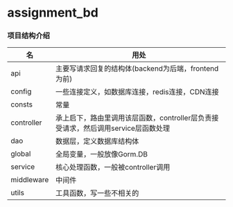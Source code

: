 # assignment_bd

### 项目结构介绍

| 名          | 用处                                                |
|------------|---------------------------------------------------|
| api        | 主要写请求回复的结构体(backend为后端，frontend为前)                |
| config     | 一些连接定义，如数据库连接，redis连接，CDN连接                       |
| consts     | 常量                                                |
| controller | 承上启下，路由里调用该层函数，controller层负责接受请求，然后调用service层函数处理 |
| dao        | 数据层，定义数据库结构体                                      |
| global     | 全局变量，一般放像Gorm.DB                                  |
| service    | 核心处理函数，一般被controller调用                            |
| middleware | 中间件                                               |
| utils      | 工具函数，写一些不相关的                                      |